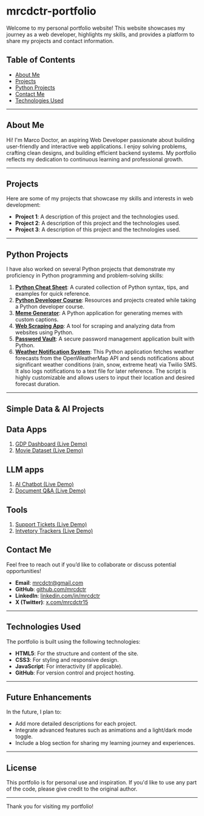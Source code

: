 # mrcdctr-portfolio

Welcome to my personal portfolio website! This website showcases my journey as a web developer, highlights my skills, and provides a platform to share my projects and contact information.

## Table of Contents
- [About Me](#about-me)
- [Projects](#projects)
- [Python Projects](#python-projects)
- [Contact Me](#contact-me)
- [Technologies Used](#technologies-used)

---

## About Me
Hi! I'm Marco Doctor, an aspiring Web Developer passionate about building user-friendly and interactive web applications. I enjoy solving problems, crafting clean designs, and building efficient backend systems. My portfolio reflects my dedication to continuous learning and professional growth.

---

## Projects
Here are some of my projects that showcase my skills and interests in web development:

- **Project 1**: A description of this project and the technologies used.
- **Project 2**: A description of this project and the technologies used.
- **Project 3**: A description of this project and the technologies used.

---

## Python Projects
I have also worked on several Python projects that demonstrate my proficiency in Python programming and problem-solving skills:

1. **[Python Cheat Sheet](https://github.com/mrcdctr/python-cheat-sheet)**: A curated collection of Python syntax, tips, and examples for quick reference.
2. **[Python Developer Course](https://github.com/mrcdctr/python-developer-course)**: Resources and projects created while taking a Python developer course.
3. **[Meme Generator](https://github.com/mrcdctr/meme-generator)**: A Python application for generating memes with custom captions.
4. **[Web Scraping App](https://github.com/mrcdctr/web-scraping-app)**: A tool for scraping and analyzing data from websites using Python.
5. **[Password Vault](https://github.com/mrcdctr/password-vault)**: A secure password management 
application built with Python.
6. **[Weather Notification System](https://github.com/mrcdctr/weather-notification-system)**: This Python application fetches weather forecasts from the OpenWeatherMap API and sends notifications about significant weather conditions (rain, snow, extreme heat) via Twilio SMS. It also logs notifications to a text file for later reference. The script is highly customizable and allows users to input their location and desired forecast duration.

---
## Simple Data & AI Projects

## Data Apps
1. [GDP Dashboard (Live Demo)](https://gdp-dashboard-44b0eke58uz.streamlit.app/)
2. [Movie Dataset (Live Demo)](https://movies-dataset-prn370gvp8.streamlit.app/)

## LLM apps
1. [AI Chatbot (Live Demo)](https://chatbot-h5jilvj1nwi.streamlit.app/)
2. [Document Q&A (Live Demo)](https://document-app-raqc2lfbl8i.streamlit.app/)

## Tools
1. [Support Tickets (Live Demo)](https://support-tickets-fidtk103j1r.streamlit.app/)
2. [Intvetory Trackers (Live Demo)](https://inventory-tracker-brj0h5p5ci6.streamlit.app/)
 
## Contact Me
Feel free to reach out if you’d like to collaborate or discuss potential opportunities!

- **Email**: [mrcdctr@gmail.com](mailto:mrcdctr@gmail.com)
- **GitHub**: [github.com/mrcdctr](https://github.com/mrcdctr)
- **LinkedIn**: [linkedin.com/in/mrcdctr](https://www.linkedin.com/in/mrcdctr/)
- **X (Twitter)**: [x.com/mrcdctr15](https://x.com/mrcdctr15)

---

## Technologies Used
The portfolio is built using the following technologies:
- **HTML5**: For the structure and content of the site.
- **CSS3**: For styling and responsive design.
- **JavaScript**: For interactivity (if applicable).
- **GitHub**: For version control and project hosting.

---

## Future Enhancements
In the future, I plan to:
- Add more detailed descriptions for each project.
- Integrate advanced features such as animations and a light/dark mode toggle.
- Include a blog section for sharing my learning journey and experiences.

---

## License
This portfolio is for personal use and inspiration. If you'd like to use any part of the code, please give credit to the original author.

---

Thank you for visiting my portfolio!



